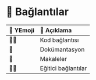 # 🔗 Bağlantılar

| 💞 YEmoji | 📝 Açıklama |
| :--- | :--- |
| 👨‍💻 | Kod bağlantısı |
| 📖 | Dokümantasyon |
| 📃 | Makaleler |
| 👨‍🏫 | Eğitici bağlantılar |

